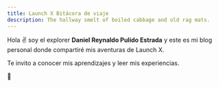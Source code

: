 ```yaml
---
title: Launch X Bitácora de viaje
description: The hallway smelt of boiled cabbage and old rag mats.
---
```


Hola ✌️  soy el explorer **Daniel Reynaldo Pulido Estrada** y este es mi blog personal donde compartiré mis aventuras de Launch X.

Te invito a conocer mis aprendizajes y leer mis experiencias.

🚀

